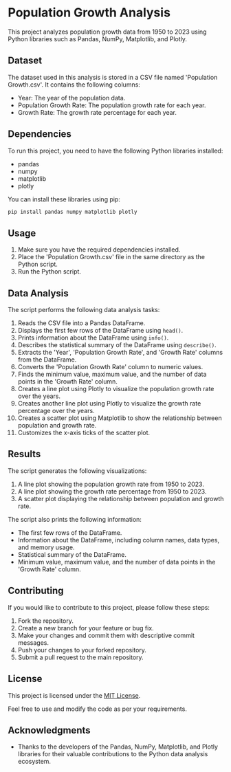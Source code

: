 # Population Growth Analysis

This project analyzes population growth data from 1950 to 2023 using Python libraries such as Pandas, NumPy, Matplotlib, and Plotly.

## Dataset

The dataset used in this analysis is stored in a CSV file named 'Population Growth.csv'. It contains the following columns:
- Year: The year of the population data.
- Population Growth Rate: The population growth rate for each year.
- Growth Rate: The growth rate percentage for each year.

## Dependencies

To run this project, you need to have the following Python libraries installed:
- pandas
- numpy
- matplotlib
- plotly

You can install these libraries using pip:

```python
pip install pandas numpy matplotlib plotly
```

## Usage

1. Make sure you have the required dependencies installed.
2. Place the 'Population Growth.csv' file in the same directory as the Python script.
3. Run the Python script.

## Data Analysis

The script performs the following data analysis tasks:

1. Reads the CSV file into a Pandas DataFrame.
2. Displays the first few rows of the DataFrame using `head()`.
3. Prints information about the DataFrame using `info()`.
4. Describes the statistical summary of the DataFrame using `describe()`.
5. Extracts the 'Year', 'Population Growth Rate', and 'Growth Rate' columns from the DataFrame.
6. Converts the 'Population Growth Rate' column to numeric values.
7. Finds the minimum value, maximum value, and the number of data points in the 'Growth Rate' column.
8. Creates a line plot using Plotly to visualize the population growth rate over the years.
9. Creates another line plot using Plotly to visualize the growth rate percentage over the years.
10. Creates a scatter plot using Matplotlib to show the relationship between population and growth rate.
11. Customizes the x-axis ticks of the scatter plot.

## Results

The script generates the following visualizations:

1. A line plot showing the population growth rate from 1950 to 2023.
2. A line plot showing the growth rate percentage from 1950 to 2023.
3. A scatter plot displaying the relationship between population and growth rate.

The script also prints the following information:

- The first few rows of the DataFrame.
- Information about the DataFrame, including column names, data types, and memory usage.
- Statistical summary of the DataFrame.
- Minimum value, maximum value, and the number of data points in the 'Growth Rate' column.

## Contributing

If you would like to contribute to this project, please follow these steps:

1. Fork the repository.
2. Create a new branch for your feature or bug fix.
3. Make your changes and commit them with descriptive commit messages.
4. Push your changes to your forked repository.
5. Submit a pull request to the main repository.

## License

This project is licensed under the [MIT License](LICENSE).

Feel free to use and modify the code as per your requirements.

## Acknowledgments

- Thanks to the developers of the Pandas, NumPy, Matplotlib, and Plotly libraries for their valuable contributions to the Python data analysis ecosystem.
